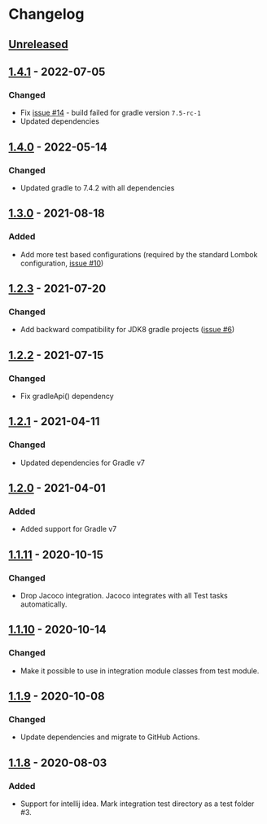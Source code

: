 # Changelog

## [Unreleased]

## [1.4.1] - 2022-07-05
### Changed
- Fix [issue #14](https://github.com/coditory/gradle-integration-test-plugin/issues/14) - build failed for gradle version `7.5-rc-1`
- Updated dependencies

## [1.4.0] - 2022-05-14
### Changed
- Updated gradle to 7.4.2 with all dependencies

## [1.3.0] - 2021-08-18
### Added
- Add more test based configurations (required by the standard Lombok configuration, [issue #10](https://github.com/coditory/gradle-integration-test-plugin/issues/10))

## [1.2.3] - 2021-07-20
### Changed
- Add backward compatibility for JDK8 gradle projects ([issue #6](https://github.com/coditory/gradle-integration-test-plugin/issues/6))

## [1.2.2] - 2021-07-15
### Changed
- Fix gradleApi() dependency

## [1.2.1] - 2021-04-11
### Changed
- Updated dependencies for Gradle v7

## [1.2.0] - 2021-04-01
### Added
- Added support for Gradle v7

## [1.1.11] - 2020-10-15
### Changed
- Drop Jacoco integration. Jacoco integrates with all Test tasks automatically.

## [1.1.10] - 2020-10-14
### Changed
- Make it possible to use in integration module classes from test module.

## [1.1.9] - 2020-10-08
### Changed
- Update dependencies and migrate to GitHub Actions.

## [1.1.8] - 2020-08-03
### Added
- Support for intellij idea. Mark integration test directory as a test folder #3.

[Unreleased]: https://github.com/coditory/gradle-integration-test-plugin/compare/v1.4.1...HEAD
[1.4.1]: https://github.com/coditory/gradle-integration-test-plugin/compare/v1.4.0...v1.4.1
[1.4.0]: https://github.com/coditory/gradle-integration-test-plugin/compare/v1.3.0...v1.4.0
[1.3.0]: https://github.com/coditory/gradle-integration-test-plugin/compare/v1.2.3...v1.3.0
[1.2.3]: https://github.com/coditory/gradle-integration-test-plugin/compare/v1.2.2...v1.2.3
[1.2.2]: https://github.com/coditory/gradle-integration-test-plugin/compare/v1.2.1...v1.2.2
[1.2.1]: https://github.com/coditory/gradle-integration-test-plugin/compare/v1.2.0...v1.2.1
[1.2.0]: https://github.com/coditory/gradle-integration-test-plugin/compare/v1.1.11...v1.2.0
[1.1.11]: https://github.com/coditory/gradle-integration-test-plugin/compare/v1.1.10...v1.1.11
[1.1.10]: https://github.com/coditory/gradle-integration-test-plugin/compare/v1.1.9...v1.1.10
[1.1.9]: https://github.com/coditory/gradle-integration-test-plugin/compare/v1.1.8...v1.1.9
[1.1.8]: https://github.com/coditory/gradle-integration-test-plugin/compare/v1.1.7...v1.1.8
